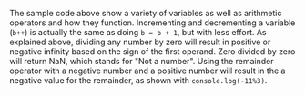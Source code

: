 The sample code above show a variety of variables as well as arithmetic operators and how they function. Incrementing and decrementing a variable (`b++`) is actually the same as doing `b = b + 1`, but with less effort. As explained above, dividing any number by zero will result in positive or negative infinity based on the sign of the first operand. Zero divided by zero will return NaN, which stands for "Not a number". Using the remainder operator with a negative number and a positive number will result in the a negative value for the remainder, as shown with `console.log(-11%3)`.